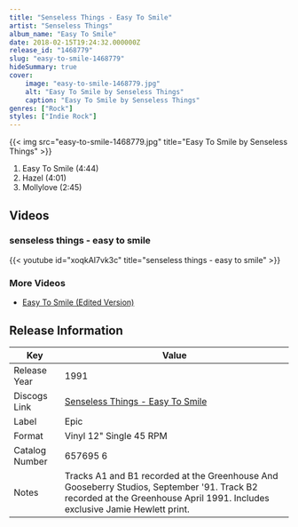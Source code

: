 ```yaml
---
title: "Senseless Things - Easy To Smile"
artist: "Senseless Things"
album_name: "Easy To Smile"
date: 2018-02-15T19:24:32.000000Z
release_id: "1468779"
slug: "easy-to-smile-1468779"
hideSummary: true
cover:
    image: "easy-to-smile-1468779.jpg"
    alt: "Easy To Smile by Senseless Things"
    caption: "Easy To Smile by Senseless Things"
genres: ["Rock"]
styles: ["Indie Rock"]
---
```


{{< img src="easy-to-smile-1468779.jpg" title="Easy To Smile by Senseless Things" >}}

<!-- section break -->

1. Easy To Smile (4:44)
2. Hazel (4:01)
3. Mollylove (2:45)

<!-- section break -->




## Videos
### senseless things - easy to smile
{{< youtube id="xoqkAI7vk3c" title="senseless things - easy to smile" >}}<br>

### More Videos

- [Easy To Smile (Edited Version)](https://www.youtube.com/watch?v=98eDh69GD-M)


## Release Information
|  Key           | Value                                                |
| ---------------| ---------------------------------------------------- |
| Release Year   | 1991                                   |
| Discogs Link   | [Senseless Things - Easy To Smile](https://www.discogs.com/release/1468779-Senseless-Things-Easy-To-Smile) |
| Label          | Epic |
| Format         | Vinyl 12" Single 45 RPM |
| Catalog Number | 657695 6 |
| Notes | Tracks A1 and B1 recorded at the Greenhouse And Gooseberry Studios, September '91.  Track B2 recorded at the Greenhouse April 1991.    Includes exclusive Jamie Hewlett print.   |